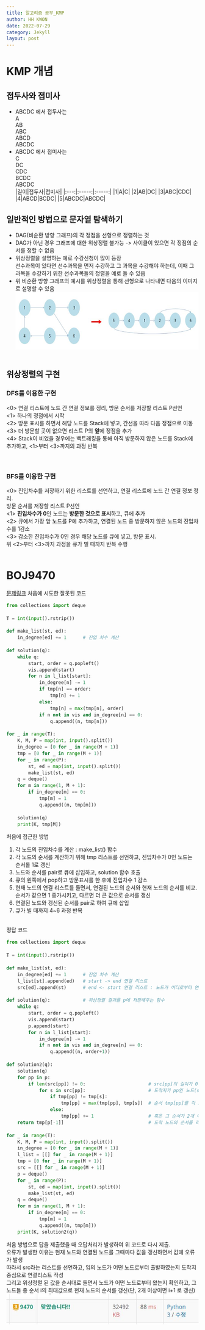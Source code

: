 ```yaml
---
title: 알고리즘 공부_KMP
author: HH KWON
date: 2022-07-29
category: Jekyll
layout: post
---
```


# KMP 개념

## 접두사와 접미사
 - ABCDC 에서 접두사는<br> A<br> AB<br> ABC<br> ABCD<br> ABCDC
 - ABCDC 에서 접미사는<br> C<br> DC<br> CDC<br> BCDC<br> ABCDC<br>
|길이|접두사|접미사|
|:---:|:-----:|:-----:|
|1|A|C|
|2|AB|DC|
|3|ABC|CDC|
|4|ABCD|BCDC|
|5|ABCDC|ABCDC|
   
## 일반적인 방법으로 문자열 탐색하기
 - DAG(비순환 방향 그래프)의 각 정점을 선형으로 정렬하는 것
 - DAG가 아닌 경우 그래프에 대한 위상정렬 불가능 -> 사이클이 있으면 각 정점의 순서를 정할 수 없음
 - 위상정렬을 설명하는 예로 수강신청이 많이 등장<br>  선수과목이 있다면 선수과목을 먼저 수강하고 그 과목을 수강해야 하는데, 이때 그 과목을 수강하기 위한 선수과목들의 정렬을 예로 들 수 있음<br>
 - 위 비순환 방향 그래프의 예시를 위상정렬을 통해 선형으로 나타내면 다음의 이미지로 설명할 수 있음<br>
<img src="../gitbook/images/topological_sort.JPG" width="700" height="150"><br><br>
   
## 위상정렬의 구현
### DFS를 이용한 구현
<0> 연결 리스트에 노드 간 연결 정보를 정리, 방문 순서를 저장할 리스트 P선언<br>
<1> 하나의 정점에서 시작<br>
<2> 방문 표시를 하면서 해당 노드를 Stack에 넣고, 간선을 따라 다음 정점으로 이동<br>
<3> 더 방문할 곳이 없으면 리스트 P의 **앞**에 정점을 추가<br>
<4> Stack이 비었을 경우에는 백트래킹을 통해 아직 방문하지 않은 노드를 Stack에 추가하고, <1>부터 <3>까지의 과정 반복<br><br><br>
### BFS를 이용한 구현
<0> 진입차수를 저장하기 위한 리스트를 선언하고, 연결 리스트에 노드 간 연결 정보 정리.<br>방문 순서를 저장할 리스트 P선언<br>
<1> **진입차수가 0**인 노드는 **방문한 것으로 표시**하고, 큐에 추가<br>
<2> 큐에서 가장 앞 노드를 P에 추가하고, 연결된 노드 중 방문하지 않은 노드의 진입차수를 1감소<br>
<3> 감소한 진입차수가 0인 경우 해당 노드를 큐에 넣고, 방문 표시.<br>위 <2>부터 <3>까지 과정을 큐가 빌 때까지 반복 수행<br><br>

# BOJ9470
[문제링크](https://www.acmicpc.net/problem/9470 "문제 링크")
처음에 시도한 잘못된 코드

~~~python
from collections import deque

T = int(input().rstrip())

def make_list(st, ed):
    in_degree[ed] += 1      # 진입 차수 계산

def solution(q):
    while q:
        start, order = q.popleft()
        vis.append(start)
        for n in l_list[start]:
            in_degree[n] -= 1
            if tmp[n] == order:
                tmp[n] += 1
            else:
                tmp[n] = max(tmp[n], order)
            if n not in vis and in_degree[n] == 0:
                q.append((n, tmp[n]))

for _ in range(T):
    K, M, P = map(int, input().split())
    in_degree = [0 for _ in range(M + 1)]
    tmp = [0 for _ in range(M + 1)]
    for _ in range(P):
        st, ed = map(int, input().split())
        make_list(st, ed)
    q = deque()
    for m in range(1, M + 1):
        if in_degree[m] == 0:
            tmp[m] = 1
            q.append((m, tmp[m]))

    solution(q)
    print(K, tmp[M])
~~~

처음에 접근한 방법<br>
1. 각 노드의 진입차수를 계산 : make_list() 함수
2. 각 노드의 순서를 계산하기 위해 tmp 리스트를 선언하고, 진입차수가 0인 노드는 순서롤 1로 갱신
3. 노드와 순서를 pair로 큐에 삽입하고, solution 함수 호출
4. 큐의 왼쪽에서 pop하고 방문표시를 한 후에 진입차수 1 감소
5. 현재 노드의 연결 리스트를 돌면서, 연결된 노드의 순서와 현재 노드의 순서를 비교. 순서가 같으면 1 증가시키고, 다르면 더 큰 값으로 순서를 갱신
6. 연결된 노드와 갱신된 순서를 pair로 하여 큐에 삽입
7. 큐가 빌 때까지 4~6 과정 반복 <br><br>

정답 코드

```python
from collections import deque

T = int(input().rstrip())

def make_list(st, ed):
    in_degree[ed] += 1      # 진입 차수 계산
    l_list[st].append(ed)   # start -> end 연결 리스트
    src[ed].append(st)      # end <- start 연결 리스트 : 노드가 어디로부터 연결되어있는지 확인하기 위한 리스트

def solution(q):            # 위상정렬 결과를 p에 저장해주는 함수
    while q:
        start, order = q.popleft()
        vis.append(start)
        p.append(start)
        for n in l_list[start]:
            in_degree[n] -= 1
            if n not in vis and in_degree[n] == 0:
                q.append((n, order+1))

def solution2(q):
    solution(q)
    for pp in p:
        if len(src[pp]) != 0:                       # src[pp]의 길이가 0이면 그대로 순서를 1로 둠
            for s in src[pp]:                       # 도착지가 pp인 노드(src[pp]의 원소)를 확인하면서
                if tmp[pp] != tmp[s]:                        
                    tmp[pp] = max(tmp[pp], tmp[s])  # 순서 tmp[pp]를 각 노드의 순서들 중 최댓값으로 갱신하거나      
                else:
                    tmp[pp] += 1                    # 혹은 그 순서가 2개 이상이라면 1을 추가
    return tmp[p[-1]]                               # 도착 노드의 순서를 리턴

for _ in range(T):
    K, M, P = map(int, input().split())
    in_degree = [0 for _ in range(M + 1)]
    l_list = [[] for _ in range(M + 1)]
    tmp = [0 for _ in range(M + 1)]
    src = [[] for _ in range(M + 1)]
    p = deque()
    for _ in range(P):
        st, ed = map(int, input().split())
        make_list(st, ed)
    q = deque()
    for m in range(1, M + 1):
        if in_degree[m] == 0:
            tmp[m] = 1
            q.append((m, tmp[m]))
    print(K, solution2(q))
```

처음 방법으로 답을 제출했을 때 오답처리가 발생하여 위 코드로 다시 제출.<br>
오류가 발생한 이유는 현재 노드와 연결된 노드를 그때마다 값을 갱신하면서 값에 오류가 발생<br>
따라서 src라는 리스트를 선언하고, 임의 노드가 어떤 노드로부터 출발하였는지 도착지 중심으로 연결리스트 작성<br>
그리고 위상정렬 된 값을 순서대로 돌면서 노드가 어떤 노드로부터 왔는지 확인하고, 그 노드들 중 순서 i의 최대값으로 현재 노드의 순서를 갱신(단, 2개 이상이면 i+1 로 갱신)<br>
<img src="../gitbook/images/c9470.JPG" width="700" height="80"><br><br>